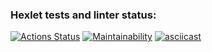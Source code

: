 ### Hexlet tests and linter status:
[![Actions Status](https://github.com/antonlipilin/frontend-project-lvl2/workflows/hexlet-check/badge.svg)](https://github.com/antonlipilin/frontend-project-lvl2/actions)
[![Maintainability](https://api.codeclimate.com/v1/badges/a99a88d28ad37a79dbf6/maintainability)](https://codeclimate.com/github/antonlipilin/frontend-project-lvl2/maintainability)
[![asciicast](https://asciinema.org/a/GEqSXpJCwGRjrgSyWSjTL0sjD.svg)](https://asciinema.org/a/GEqSXpJCwGRjrgSyWSjTL0sjD)